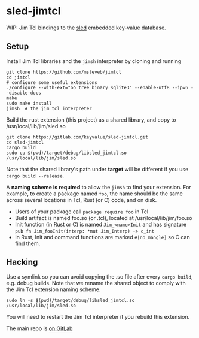 # sled-jimtcl

WIP: Jim Tcl bindings to the [sled](https://github.com/spacejam/sled) embedded key-value database.

## Setup

Install Jim Tcl libraries and the `jimsh` interpreter by cloning and running

```
git clone https://github.com/msteveb/jimtcl
cd jimtcl
# configure some useful extensions
./configure --with-ext="oo tree binary sqlite3" --enable-utf8 --ipv6 --disable-docs
make
sudo make install
jimsh  # the jim tcl interpreter
```

Build the rust extension (this project) as a shared library, and copy to /usr/local/lib/jim/sled.so

```
git clone https://gitlab.com/keyvalue/sled-jimtcl.git
cd sled-jimtcl
cargo build
sudo cp $(pwd)/target/debug/libsled_jimtcl.so /usr/local/lib/jim/sled.so
```

Note that the shared library's path under **target** will be different if you 
use `cargo build --release`.

A **naming scheme is required** to allow the `jimsh` to find your extension. For
example, to create a package named `foo`, the name should be the same across 
several locations in Tcl, Rust (or C) code, and on disk.

* Users of your package call `package require foo` in Tcl
* Build artifact is named foo.so (or .tcl), located at /usr/local/lib/jim/foo.so
* Init function (in Rust or C) is named `Jim_<name>Init` and has signature 
  `pub fn Jim_fooInit(interp: *mut Jim_Interp) -> c_int`
* In Rust, Init and command functions are marked `#[no_mangle]` so C can find them.

## Hacking

Use a symlink so you can avoid copying the .so file after every `cargo build`,
e.g. debug builds. Note that we rename the shared object to comply with the 
Jim Tcl extension naming scheme.

```
sudo ln -s $(pwd)/target/debug/libsled_jimtcl.so /usr/local/lib/jim/sled.so
```

You will need to restart the Jim Tcl interpreter if you rebuild this extension.

The main repo is [on GitLab](https://gitlab.com/keyvalue/sled-jimtcl.git)
